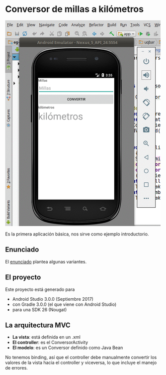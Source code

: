 # Conversor de millas a kilómetros

![video](video/demo.gif) 

Es la primera aplicación básica, nos sirve como ejemplo introductorio.

## Enunciado

El [enunciado](http://algo3.uqbar-project.org/material/ejemplos/dominios/conversor) plantea algunas variantes.

## El proyecto
Este proyecto está generado para

* Android Studio 3.0.0 (Septiembre 2017)
* con Gradle 3.0.0 (el que viene con Android Studio)
* para una SDK 26 (Nougat)

## La arquitectura MVC

* **La vista**: está definida en un .xml
* **El controller**: es el ConversorActivity
* **El modelo**: es un Conversor definido como Java Bean

No tenemos binding, así que el controller debe manualmente convertir los valores de la vista hacia el controller y viceversa, lo que incluye el manejo de errores.

 
